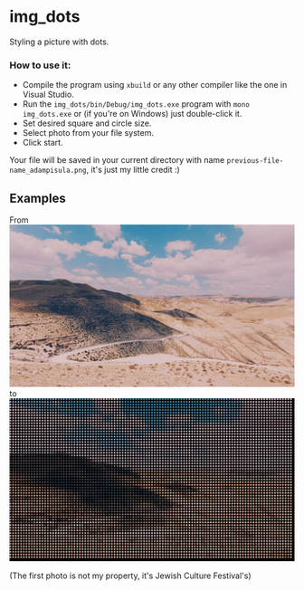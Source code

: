 # img_dots
Styling a picture with dots.

### How to use it:
* Compile the program using `xbuild` or any other compiler like the one in Visual Studio.
* Run the `img_dots/bin/Debug/img_dots.exe` program with `mono img_dots.exe` or (if you're on Windows) just double-click it.
* Set desired square and circle size.
* Select photo from your file system.
* Click start.

Your file will be saved in your current directory with name `previous-file-name_adampisula.png`, it's just my little credit :)

## Examples
From
![Jewish Culture Festival photo](jewishfestival.jpg?raw=True "Jewish Culture Festival")
to
![Jewish Culture Festival photo after my program processed it](jewishfestival_adampisula.png?raw=True "Jewish Culture Festival")

(The first photo is not my property, it's Jewish Culture Festival's)
